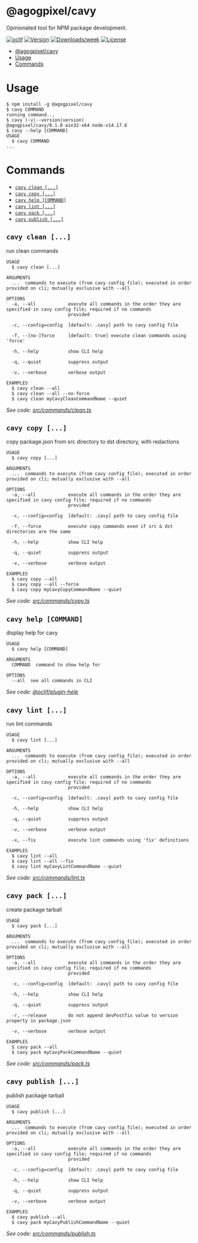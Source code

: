 # @agogpixel/cavy

Opinionated tool for NPM package development.

[![oclif](https://img.shields.io/badge/cli-oclif-brightgreen.svg)](https://oclif.io)
[![Version](https://img.shields.io/npm/v/@agogpixel/cavy.svg)](https://npmjs.org/package/@agogpixel/cavy)
[![Downloads/week](https://img.shields.io/npm/dw/@agogpixel/cavy.svg)](https://npmjs.org/package/@agogpixel/cavy)
[![License](https://img.shields.io/npm/l/@agogpixel/cavy.svg)](https://github.com/agogpixel/cavy/blob/master/package.json)

<!-- toc -->

-   [@agogpixel/cavy](#agogpixelcavy)
-   [Usage](#usage)
-   [Commands](#commands)
<!-- tocstop -->

# Usage

<!-- usage -->

```sh-session
$ npm install -g @agogpixel/cavy
$ cavy COMMAND
running command...
$ cavy (-v|--version|version)
@agogpixel/cavy/0.1.0 win32-x64 node-v14.17.6
$ cavy --help [COMMAND]
USAGE
  $ cavy COMMAND
...
```

<!-- usagestop -->

# Commands

<!-- commands -->

-   [`cavy clean [...]`](#cavy-clean-)
-   [`cavy copy [...]`](#cavy-copy-)
-   [`cavy help [COMMAND]`](#cavy-help-command)
-   [`cavy lint [...]`](#cavy-lint-)
-   [`cavy pack [...]`](#cavy-pack-)
-   [`cavy publish [...]`](#cavy-publish-)

## `cavy clean [...]`

run clean commands

```
USAGE
  $ cavy clean [...]

ARGUMENTS
  ...  commands to execute (from cavy config file); executed in order provided on cli; mutually exclusive with --all

OPTIONS
  -a, --all            execute all commands in the order they are specified in cavy config file; required if no commands
                       provided

  -c, --config=config  [default: .cavy] path to cavy config file

  -f, --[no-]force     [default: true] execute clean commands using 'force'

  -h, --help           show CLI help

  -q, --quiet          suppress output

  -v, --verbose        verbose output

EXAMPLES
  $ cavy clean --all
  $ cavy clean --all --no-force
  $ cavy clean myCavyCleanCommandName --quiet
```

_See code: [src/commands/clean.ts](https://github.com/agogpixel/cavy/blob/v0.1.0/src/commands/clean.ts)_

## `cavy copy [...]`

copy package.json from src directory to dst directory, with redactions

```
USAGE
  $ cavy copy [...]

ARGUMENTS
  ...  commands to execute (from cavy config file); executed in order provided on cli; mutually exclusive with --all

OPTIONS
  -a, --all            execute all commands in the order they are specified in cavy config file; required if no commands
                       provided

  -c, --config=config  [default: .cavy] path to cavy config file

  -f, --force          execute copy commands even if src & dst directories are the same

  -h, --help           show CLI help

  -q, --quiet          suppress output

  -v, --verbose        verbose output

EXAMPLES
  $ cavy copy --all
  $ cavy copy --all --force
  $ cavy copy myCavyCopyCommandName --quiet
```

_See code: [src/commands/copy.ts](https://github.com/agogpixel/cavy/blob/v0.1.0/src/commands/copy.ts)_

## `cavy help [COMMAND]`

display help for cavy

```
USAGE
  $ cavy help [COMMAND]

ARGUMENTS
  COMMAND  command to show help for

OPTIONS
  --all  see all commands in CLI
```

_See code: [@oclif/plugin-help](https://github.com/oclif/plugin-help/blob/v3.2.10/src/commands/help.ts)_

## `cavy lint [...]`

run lint commands

```
USAGE
  $ cavy lint [...]

ARGUMENTS
  ...  commands to execute (from cavy config file); executed in order provided on cli; mutually exclusive with --all

OPTIONS
  -a, --all            execute all commands in the order they are specified in cavy config file; required if no commands
                       provided

  -c, --config=config  [default: .cavy] path to cavy config file

  -h, --help           show CLI help

  -q, --quiet          suppress output

  -v, --verbose        verbose output

  -x, --fix            execute lint commands using 'fix' definitions

EXAMPLES
  $ cavy lint --all
  $ cavy lint --all --fix
  $ cavy lint myCavyLintCommandName --quiet
```

_See code: [src/commands/lint.ts](https://github.com/agogpixel/cavy/blob/v0.1.0/src/commands/lint.ts)_

## `cavy pack [...]`

create package tarball

```
USAGE
  $ cavy pack [...]

ARGUMENTS
  ...  commands to execute (from cavy config file); executed in order provided on cli; mutually exclusive with --all

OPTIONS
  -a, --all            execute all commands in the order they are specified in cavy config file; required if no commands
                       provided

  -c, --config=config  [default: .cavy] path to cavy config file

  -h, --help           show CLI help

  -q, --quiet          suppress output

  -r, --release        do not append devPostfix value to version property in package.json

  -v, --verbose        verbose output

EXAMPLES
  $ cavy pack --all
  $ cavy pack myCavyPackCommandName --quiet
```

_See code: [src/commands/pack.ts](https://github.com/agogpixel/cavy/blob/v0.1.0/src/commands/pack.ts)_

## `cavy publish [...]`

publish package tarball

```
USAGE
  $ cavy publish [...]

ARGUMENTS
  ...  commands to execute (from cavy config file); executed in order provided on cli; mutually exclusive with --all

OPTIONS
  -a, --all            execute all commands in the order they are specified in cavy config file; required if no commands
                       provided

  -c, --config=config  [default: .cavy] path to cavy config file

  -h, --help           show CLI help

  -q, --quiet          suppress output

  -v, --verbose        verbose output

EXAMPLES
  $ cavy publish --all
  $ cavy pack myCavyPublishCommandName --quiet
```

_See code: [src/commands/publish.ts](https://github.com/agogpixel/cavy/blob/v0.1.0/src/commands/publish.ts)_

<!-- commandsstop -->
